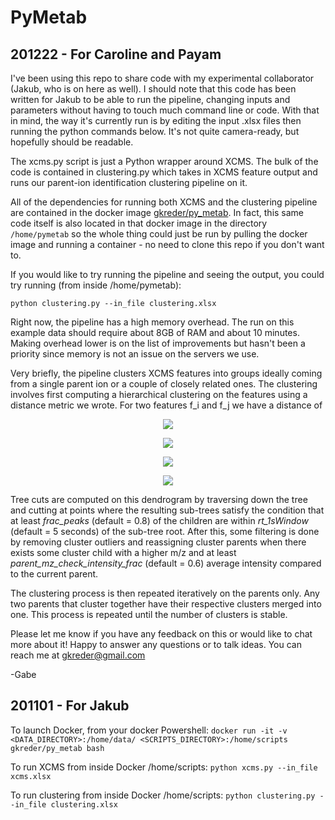 # PyMetab

## 201222 - For Caroline and Payam

I've been using this repo to share code with my experimental collaborator (Jakub, who is on here as well). I should note that this code has been written for Jakub to be able to run the pipeline, changing inputs and parameters without having to touch much command line or code. With that in mind, the way it's currently run is by editing the input .xlsx files then running the python commands below. It's not quite camera-ready, but hopefully should be readable. 

The xcms.py script is just a Python wrapper around XCMS. The bulk of the code is contained in clustering.py which takes in XCMS feature output and
runs our parent-ion identification clustering pipeline on it. 

All of the dependencies for running both XCMS and the clustering pipeline are contained in the docker image [gkreder/py_metab](https://hub.docker.com/r/gkreder/py_metab). In fact, this same code itself is also located in that docker image in the directory `/home/pymetab` so the whole thing could just be run by pulling the docker image and running a container - no need to clone this repo if you don't want to. 

If you would like to try running the pipeline and seeing the output, you could try running (from inside /home/pymetab): 

```python clustering.py --in_file clustering.xlsx```

Right now, the pipeline has a high memory overhead. The run on this example data should require about 8GB of RAM and about 10 minutes. Making overhead lower is on the list of improvements but hasn't been a priority since memory is not an issue on the servers we use. 

Very briefly, the pipeline clusters XCMS features into groups ideally coming from a single parent ion or a couple of closely related ones. The clustering involves first computing a hierarchical clustering on the features using a distance metric we wrote. For two features f_i and f_j we have a distance of 

<p align="center">
<img src="https://render.githubusercontent.com/render/math?math=d(f_i,f_j) = (1- R_{i,j}) %2B \alpha \left(1 - \exp\left(\frac{-\rho_{i,j}}{\tau}\right)\right)">
</p>
<p align="center">
<img src="https://render.githubusercontent.com/render/math?math=\rho_{i,j} = \sqrt{\frac{1}{n} \sum_{k = 1}^{n} (t_{i,k} - t_{j,k})^2}">    
</p>
<p align="center">
<img src="https://render.githubusercontent.com/render/math?math=R_{i,j} = \text{Pearson Correlation between feature i and feature j calculated across overlapping samples}">    
</p>
<p align="center">
<img src="https://render.githubusercontent.com/render/math?math=t_{i,k} = \text{Retention time of feature i for sample k}">  
</p>



Tree cuts are computed on this dendrogram by traversing down the tree and cutting at points where the resulting sub-trees satisfy the condition that at least *frac_peaks* (default = 0.8) of the children are within *rt_1sWindow* (default = 5 seconds) of the sub-tree root. After this, some filtering is done by removing cluster outliers and reassigning cluster parents when there exists some cluster child with a higher m/z and at least *parent_mz_check_intensity_frac* (default = 0.6) average intensity compared to the current parent. 

The clustering process is then repeated iteratively on the parents only. Any two parents that cluster together have their respective clusters merged into one. This process is repeated until the number of clusters is stable. 

Please let me know if you have any feedback on this or would like to chat more about it! Happy to answer any questions or to talk ideas. You can reach me at gkreder@gmail.com

-Gabe

## 201101 - For Jakub

To launch Docker, from your docker Powershell:
```docker run -it -v <DATA_DIRECTORY>:/home/data/ <SCRIPTS_DIRECTORY>:/home/scripts gkreder/py_metab bash```

To run XCMS from inside Docker /home/scripts:
```python xcms.py --in_file xcms.xlsx```

To run clustering from inside Docker /home/scripts:
```python clustering.py --in_file clustering.xlsx```

